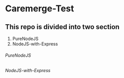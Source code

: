 # Caremerge-Test
## This repo is divided into two section
1. PureNodeJS
2. NodeJS-with-Express

###### PureNodeJS





###### NodeJS-with-Express